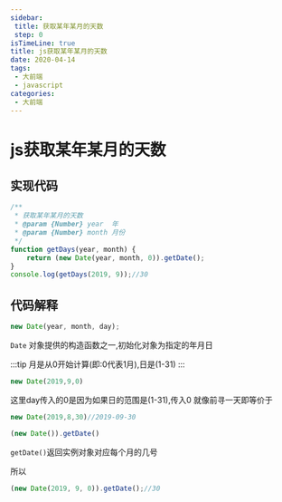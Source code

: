 ```yaml
---
sidebar:
 title: 获取某年某月的天数
 step: 0
isTimeLine: true
title: js获取某年某月的天数
date: 2020-04-14
tags:
 - 大前端
 - javascript
categories:
 - 大前端
---
```

# js获取某年某月的天数

## 实现代码
```js
/**
 * 获取某年某月的天数
 * @param {Number} year  年
 * @param {Number} month 月份
 */
function getDays(year, month) {
    return (new Date(year, month, 0)).getDate();
}
console.log(getDays(2019, 9));//30
```

## 代码解释

```js
new Date(year, month, day);
```
``Date`` 对象提供的构造函数之一,初始化对象为指定的年月日

:::tip
月是从0开始计算(即:0代表1月),日是(1-31)
:::

```js
new Date(2019,9,0)
```

这里day传入的0是因为如果日的范围是(1-31),传入0 就像前寻一天即等价于

```js
new Date(2019,8,30)//2019-09-30
```

```js
(new Date()).getDate()
```

``getDate()``返回实例对象对应每个月的几号

所以
```js
(new Date(2019, 9, 0)).getDate();//30
```

<comment/>